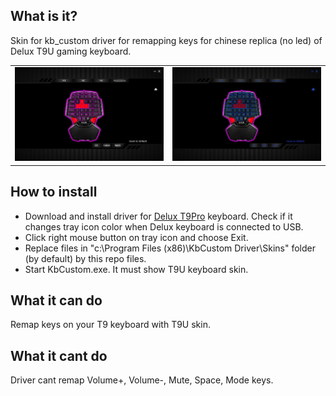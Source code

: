 ## What is it?
Skin for kb_custom driver for remapping keys for chinese replica (no led) of Delux T9U gaming keyboard.

<table>
    <tr>
        <td>
            <img alt="skin" src="main_normal.jpg">
        </td>
        <td>
            <img alt="skin" src="main_disable.jpg">
        </td>
    </tr>
</table>

## How to install
* Download and install driver for [Delux T9Pro](http://www.deluxworld.com/en/product/djzb/dsjp/49.html) keyboard. Check if it changes tray icon color when Delux keyboard is connected to USB.
* Click right mouse button on tray icon and choose Exit.
* Replace files in "c:\Program Files (x86)\KbCustom Driver\Skins\" folder (by default) by this repo files.
* Start KbCustom.exe. It must show T9U keyboard skin.

## What it can do
Remap keys on your T9 keyboard with T9U skin.

## What it cant do
Driver cant remap Volume+, Volume-, Mute, Space, Mode keys.
